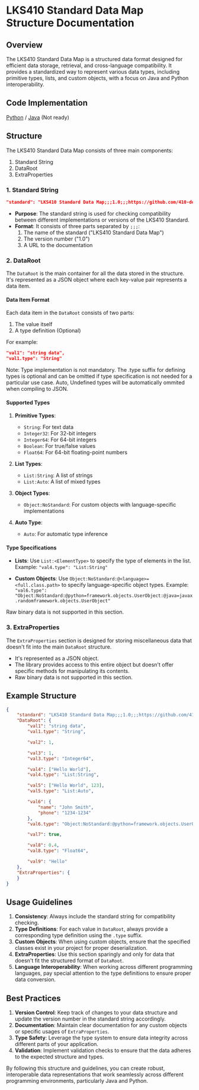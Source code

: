 # LKS410 Standard Data Map Structure Documentation

## Overview

The LKS410 Standard Data Map is a structured data format designed for efficient data storage, retrieval, and cross-language compatibility. It provides a standardized way to represent various data types, including primitive types, lists, and custom objects, with a focus on Java and Python interoperability.


## Code Implementation
[Python](Python.md) / [Java](Java.md) (Not ready)

## Structure

The LKS410 Standard Data Map consists of three main components:

1. Standard String
2. DataRoot
3. ExtraProperties

### 1. Standard String

```json
"standard": "LKS410 Standard Data Map;;;1.0;;;https://github.com/410-dev/lks410-sdm/tree/main/docs"
```

- **Purpose**: The standard string is used for checking compatibility between different implementations or versions of the LKS410 Standard.
- **Format**: It consists of three parts separated by `;;;`:
  1. The name of the standard ("LKS410 Standard Data Map")
  2. The version number ("1.0")
  3. A URL to the documentation

### 2. DataRoot

The `DataRoot` is the main container for all the data stored in the structure. It's represented as a JSON object where each key-value pair represents a data item.

#### Data Item Format

Each data item in the `DataRoot` consists of two parts:

1. The value itself
2. A type definition (Optional)

For example:
```json
"val1": "string data",
"val1.type": "String"
```

Note: Type implementation is not mandatory. The .type suffix for defining types is optional and can be omitted if type specification is not needed for a particular use case. Auto, Undefined types will be automatically ommited when compiling to JSON.

#### Supported Types

1. **Primitive Types**:
   - `String`: For text data
   - `Integer32`: For 32-bit integers
   - `Integer64`: For 64-bit integers
   - `Boolean`: For true/false values
   - `Float64`: For 64-bit floating-point numbers

2. **List Types**:
   - `List:String`: A list of strings
   - `List:Auto`: A list of mixed types

3. **Object Types**:
   - `Object:NoStandard`: For custom objects with language-specific implementations

4. **Auto Type**:
   - `Auto`: For automatic type inference

#### Type Specifications

- **Lists**: Use `List:<ElementType>` to specify the type of elements in the list.
  Example: `"val4.type": "List:String"`

- **Custom Objects**: Use `Object:NoStandard:@<language>=<full.class.path>` to specify language-specific object types.
  Example: `"val6.type": "Object:NoStandard:@python=framework.objects.UserObject:@java=javax.randomframework.objects.UserObject"`


Raw binary data is not supported in this section.

### 3. ExtraProperties

The `ExtraProperties` section is designed for storing miscellaneous data that doesn't fit into the main `DataRoot` structure.

- It's represented as a JSON object.
- The library provides access to this entire object but doesn't offer specific methods for manipulating its contents.
- Raw binary data is not supported in this section.

## Example Structure

```json
{
    "standard": "LKS410 Standard Data Map;;;1.0;;;https://github.com/410-dev/lks410-sdm/tree/main/docs",
    "DataRoot": {
        "val1": "string data",
        "val1.type": "String",

        "val2": 1,

        "val3": 1,
        "val3.type": "Integer64",

        "val4": ["Hello World"],
        "val4.type": "List:String",

        "val5": ["Hello World", 123],
        "val5.type": "List:Auto",

        "val6": {
            "name": "John Smith",
            "phone": "1234-1234"
        },
        "val6.type": "Object:NoStandard:@python=framework.objects.UserObject:@java=javax.randomframework.objects.UserObject",

        "val7": true,

        "val8": 0.4,
        "val8.type": "Float64",

        "val9": "Hello"
    },
    "ExtraProperties": {
    }
}
```

## Usage Guidelines

1. **Consistency**: Always include the standard string for compatibility checking.
2. **Type Definitions**: For each value in `DataRoot`, always provide a corresponding type definition using the `.type` suffix.
3. **Custom Objects**: When using custom objects, ensure that the specified classes exist in your project for proper deserialization.
4. **ExtraProperties**: Use this section sparingly and only for data that doesn't fit the structured format of `DataRoot`.
5. **Language Interoperability**: When working across different programming languages, pay special attention to the type definitions to ensure proper data conversion.

## Best Practices

1. **Version Control**: Keep track of changes to your data structure and update the version number in the standard string accordingly.
2. **Documentation**: Maintain clear documentation for any custom objects or specific usages of `ExtraProperties`.
3. **Type Safety**: Leverage the type system to ensure data integrity across different parts of your application.
4. **Validation**: Implement validation checks to ensure that the data adheres to the expected structure and types.

By following this structure and guidelines, you can create robust, interoperable data representations that work seamlessly across different programming environments, particularly Java and Python.